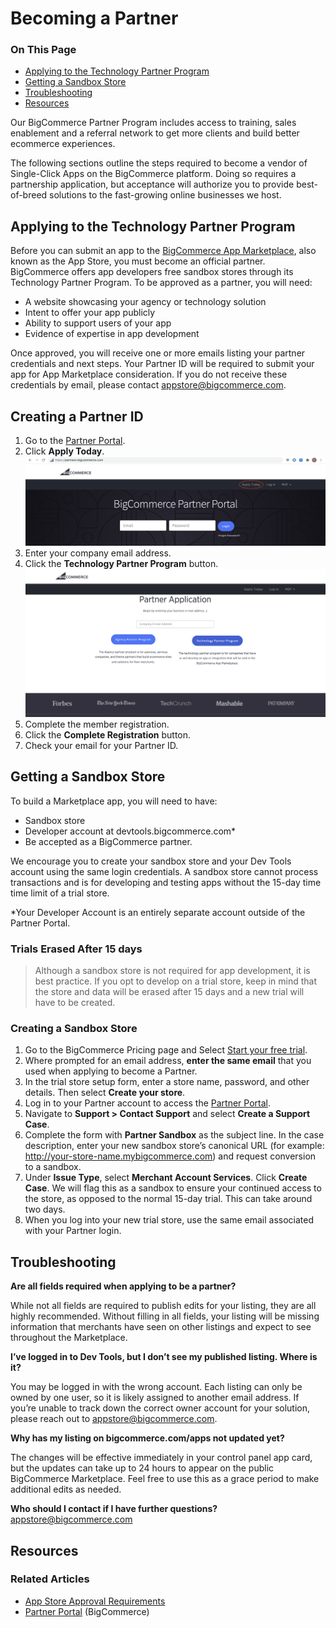 # Becoming a Partner

<div class="otp" id="no-index">

### On This Page
- [Applying to the Technology Partner Program](#applying-to-the-technology-partner-program)
- [Getting a Sandbox Store](#getting-a-sandbox-store)
- [Troubleshooting](#troubleshooting)
- [Resources](#resources)

</div> 

Our BigCommerce Partner Program includes access to training, sales enablement and a referral network to get more clients and build better ecommerce experiences.

The following sections outline the steps required to become a vendor of Single-Click Apps on the BigCommerce platform. Doing so requires a partnership application, but acceptance will authorize you to provide best-of-breed solutions to the fast-growing online businesses we host. 

## Applying to the Technology Partner Program

Before you can submit an app to the [BigCommerce App Marketplace](https://www.bigcommerce.com/apps/), also known as the App Store, you must become an official partner. BigCommerce offers app developers free sandbox stores through its Technology Partner Program. To be approved as a partner, you will need:


* A website showcasing your agency or technology solution
* Intent to offer your app publicly
* Ability to support users of your app
* Evidence of expertise in app development

Once approved, you will receive one or more emails listing your partner credentials and next steps. Your Partner ID will be required to submit your app for App Marketplace consideration. If you do not receive these credentials by email, please contact <a href="mailto:appstore@bigcommerce.com">appstore@bigcommerce.com</a>.

## Creating a Partner ID
1. Go to the [Partner Portal](https://partners.bigcommerce.com/).
2. Click **Apply Today**.
![Partner Apply](https://raw.githubusercontent.com/bigcommerce/dev-docs/master/assets/images/becoming-a-partner-01.png "Partner Apply")
3. Enter your company email address.
4. Click the **Technology Partner Program** button.
![Partner Registration](https://raw.githubusercontent.com/bigcommerce/dev-docs/master/assets/images/becoming-a-partner-02.png "Partner Registration")
5. Complete the member registration.
6. Click the **Complete Registration** button. 
7. Check your email for your Partner ID.

## Getting a Sandbox Store

To build a Marketplace app, you will need to have:
* Sandbox store
* Developer account at devtools.bigcommerce.com*
* Be accepted as a BigCommerce partner. 

We encourage you to create your sandbox store and your Dev Tools account using the same login credentials. A sandbox store cannot process transactions and is for developing and testing apps without the 15-day time time limit of a trial store. 

*Your Developer Account is an entirely separate account outside of the Partner Portal.

<div class="HubBlock--callout">
<div class="CalloutBlock--warning">
<div class="HubBlock-content">
    
<!-- theme: warning -->

### Trials Erased After 15 days
> Although a sandbox store is not required for app development, it is best practice. If you opt to develop on a trial store, keep in mind that the store and data will be erased after 15 days and a new trial will have to be created.

</div>
</div>
</div>

### Creating a Sandbox Store

1. Go to the BigCommerce Pricing page and Select [Start your free trial](https://www.bigcommerce.com/essentials/pricing/).
2. Where prompted for an email address, **enter the same email** that you used when applying to become a Partner.
3. In the trial store setup form, enter a store name, password, and other details. Then select **Create your store**.
4. Log in to your Partner account to access the [Partner Portal](https://partners.bigcommerce.com). 
5. Navigate to **Support > Contact Support** and select **Create a Support Case**.
6. Complete the form with **Partner Sandbox** as the subject line. In the case description, enter your new sandbox store’s canonical URL (for example: http://your-store-name.mybigcommerce.com) and request conversion to a sandbox. 
7. Under **Issue Type**, select **Merchant Account Services**. Click **Create Case**. We will flag this as a sandbox to ensure your continued access to the store, as opposed to the normal 15-day trial. This can take around two days.
8.  When you log into your new trial store, use the same email associated with your Partner login.

##  Troubleshooting

**Are all fields required when applying to be a partner?**

While not all fields are required to publish edits for your listing, they are all highly recommended. Without filling in all fields, your listing will be missing information that merchants have seen on other listings and expect to see throughout the Marketplace.

**I’ve logged in to Dev Tools, but I don’t see my published listing. Where is it?**

You may be logged in with the wrong account. Each listing can only be owned by one user, so it is likely assigned to another email address. If you’re unable to track down the correct owner account for your solution, please reach out to <a href="mailto:appstore@bigcommerce.com">appstore@bigcommerce.com</a>.

**Why has my listing on bigcommerce.com/apps not updated yet?**

The changes will be effective immediately in your control panel app card, but the updates can take up to 24 hours to appear on the public BigCommerce Marketplace. Feel free to use this as a grace period to make additional edits as needed.

**Who should I contact if I have further questions?**
<a href="mailto:appstore@bigcommerce.com">appstore@bigcommerce.com</a>

## Resources

### Related Articles
* [App Store Approval Requirements](https://developer.bigcommerce.com/api-docs/partner/app-store-approval-requirements)
* [Partner Portal](https://partners.bigcommerce.com/) (BigCommerce)
